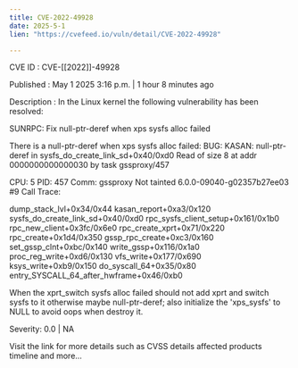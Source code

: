 ```yaml
---
title: CVE-2022-49928
date: 2025-5-1
lien: "https://cvefeed.io/vuln/detail/CVE-2022-49928"

---
```


CVE ID : CVE-[[2022]]-49928

Published :  May 1
2025
3:16 p.m. | 1 hour
8 minutes ago

Description : In the Linux kernel
the following vulnerability has been resolved:

SUNRPC: Fix null-ptr-deref when xps sysfs alloc failed

There is a null-ptr-deref when xps sysfs alloc failed:
  BUG: KASAN: null-ptr-deref in sysfs_do_create_link_sd+0x40/0xd0
  Read of size 8 at addr 0000000000000030 by task gssproxy/457

  CPU: 5 PID: 457 Comm: gssproxy Not tainted 6.0.0-09040-g02357b27ee03 #9
  Call Trace:
   
   dump_stack_lvl+0x34/0x44
   kasan_report+0xa3/0x120
   sysfs_do_create_link_sd+0x40/0xd0
   rpc_sysfs_client_setup+0x161/0x1b0
   rpc_new_client+0x3fc/0x6e0
   rpc_create_xprt+0x71/0x220
   rpc_create+0x1d4/0x350
   gssp_rpc_create+0xc3/0x160
   set_gssp_clnt+0xbc/0x140
   write_gssp+0x116/0x1a0
   proc_reg_write+0xd6/0x130
   vfs_write+0x177/0x690
   ksys_write+0xb9/0x150
   do_syscall_64+0x35/0x80
   entry_SYSCALL_64_after_hwframe+0x46/0xb0

When the xprt_switch sysfs alloc failed
should not add xprt and
switch sysfs to it
otherwise
maybe null-ptr-deref; also initialize
the 'xps_sysfs' to NULL to avoid oops when destroy it.

Severity: 0.0 | NA

Visit the link for more details
such as CVSS details
affected products
timeline
and more...
